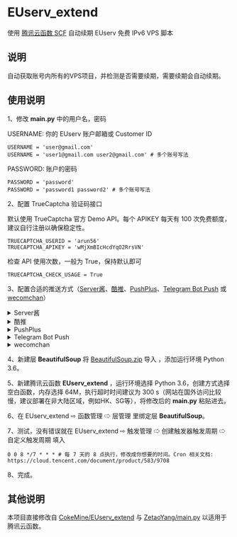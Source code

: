 # EUserv_extend
使用 [腾讯云函数 SCF](https://console.cloud.tencent.com/scf/) 自动续期 EUserv 免费 IPv6 VPS 脚本


## 说明

自动获取账号内所有的VPS项目，并检测是否需要续期，需要续期会自动续期。


## 使用说明

1、修改 **main.py** 中的用户名，密码

USERNAME: 你的 EUserv 账户邮箱或 Customer ID
```
USERNAME = 'user@gmail.com'
USERNAME = 'user1@gmail.com user2@gmail.com' # 多个账号写法
```

PASSWORD: 账户的密码
```
PASSWORD = 'password'
PASSWORD = 'password1 password2' # 多个账号写法
```

2、配置 TrueCaptcha 验证码接口

默认使用 TrueCaptcha 官方 Demo API。每个 APIKEY 每天有 100 次免费额度，建议自行注册以确保稳定性。

```
TRUECAPTCHA_USERID = 'arun56'
TRUECAPTCHA_APIKEY = 'wMjXmBIcHcdYqO2RrsVN'
```

检查 API 使用次数，一般为 True，保持默认即可
```
TRUECAPTCHA_CHECK_USAGE = True
```

3、配置合适的推送方式（[Server酱](https://sc.ftqq.com/?c=code)、[酷推](https://cp.xuthus.cc)、[PushPlus](https://pushplus.hxtrip.com/message)、[Telegram Bot Push](https://core.telegram.org/bots/api#authorizing-your-bot) 或 [wecomchan](https://github.com/easychen/wecomchan)）

<details>
  <summary>Server酱</summary>
  <pre><code> 
SCKEY = 'SCU64664Tfb2052dc10382535c3dd19e48ba000fc5dacd6a5dc3f6'
  </code></pre>
</details>

<details>
  <summary>酷推</summary>
<pre><code> 
COOLPUSH_SKEY = ''
# 通知类型 CoolPush_MODE的可选项有（默认send）：send[QQ私聊]、group[QQ群聊]、wx[个微]、ww[企微]
COOLPUSH_MODE = 'send'
</code></pre>
</details>

<details>
  <summary>PushPlus</summary>
<pre><code> 
PUSHPLUS_TOKEN = ''
</code></pre>
</details>

<details>
  <summary>Telegram Bot Push</summary>
<pre><code> 
TG_BOT_TOKEN = '' # 通过 @BotFather 申请获得，示例：1077xxx4424:AAFjv0FcqxxxxxxgEMGfi22B4yh15R5uw
TG_USER_ID = '' # 用户、群组或频道 ID，示例：129xxx206
TG_API_HOST = 'api.telegram.org' # 自建 API 反代地址，供网络环境无法访问时使用，网络正常则保持默认
</code></pre>
</details>

<details>
  <summary>wecomchan</summary>
具体可参考 https://github.com/easychen/wecomchan/tree/main/go-scf
<pre><code> 
WECOMCHAN_DOMAIN = ''  # 你的服务器的主页 例: https://example.com/
WECOMCHAN_SEND_KEY = ''  # 你配置的key
WECOMCHAN_TO_USER = '@all'  # 默认全部推送, 对个别人推送可用 User1|User2
</code></pre>
</details>

4、新建层 **BeautifulSoup** 将 [BeautifulSoup.zip](https://github.com/beilinet/EUserv_extend/archive/refs/heads/ma.zip) 导入 ，添加运行环境 Python 3.6。

5、新建腾讯云函数 **EUserv_extend** ，运行环境选择 Python 3.6，创建方式选择 空白函数，内存选择 64M，执行超时时间建议为 300 s（网站在国外访问比较慢，建议部署在非大陆区域，例如HK、SG等），将修改后的 **main.py** 粘贴进去。

6、在 EUserv_extend ⇨ 函数管理 ⇨ 层管理 里绑定层 **BeautifulSoup**。

7、测试，没有错误就在 EUserv_extend ⇨ 触发管理 ⇨ 创建触发器触发周期 ⇨ 自定义触发周期 填入

```
0 0 8 */7 * * * # 每 7 天的 8 点执行，修改成你想要的时间。Cron 相关文档: https://cloud.tencent.com/document/product/583/9708
```

8、完成。


## 其他说明

本项目直接修改自 [CokeMine/EUserv_extend](https://github.com/CokeMine/EUserv_extend) 与 [ZetaoYang/main.py](https://gist.github.com/ZetaoYang/e182453efadc90739a14daf2bd829087) 以适用于腾讯云函数。

